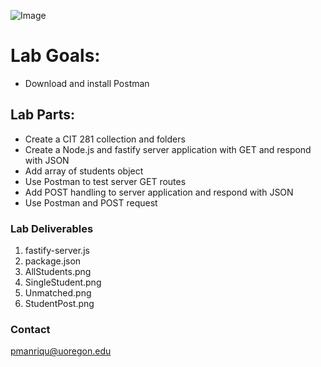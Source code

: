 ![Image](https://images.unsplash.com/photo-1585854142856-39397c7d3704?ixid=MnwxMjA3fDB8MHxwaG90by1wYWdlfHx8fGVufDB8fHx8&ixlib=rb-1.2.1&auto=format&fit=crop&w=751&q=80)

# Lab Goals:

- Download and install Postman

## Lab Parts: 

- Create a CIT 281 collection and folders
- Create a Node.js and fastify server application with GET and respond with JSON
- Add array of students object
- Use Postman to test server GET routes
- Add POST handling to server application and respond with JSON
- Use Postman and POST request



### Lab Deliverables
1. fastify-server.js
2. package.json
3. AllStudents.png
4. SingleStudent.png
5. Unmatched.png
6. StudentPost.png


### Contact

pmanriqu@uoregon.edu

